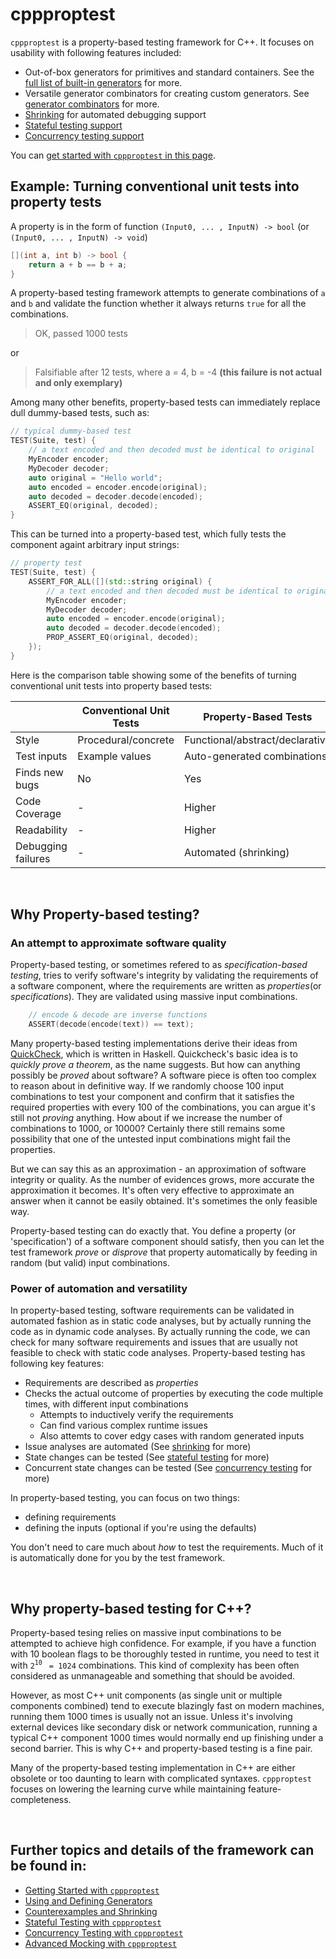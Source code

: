 # cppproptest

`cppproptest` is a property-based testing framework for C++. It focuses on usability with following features included:

* Out-of-box generators for primitives and standard containers. See the [full list of built-in generators](doc/Generators.md#arbitraries-provided-by-cppproptest) for more.
* Versatile generator combinators for creating custom generators. See [generator combinators](doc/Generators.md#generator-combinators) for more.
* [Shrinking](doc/Shrinking.md) for automated debugging support
* [Stateful testing support](doc/StatefulTesting.md)
* [Concurrency testing support](doc/ConcurrencyTesting.md)

You can [get started with `cppproptest` in this page](doc/GettingStarted.md).

## Example: Turning conventional unit tests into property tests

A property is in the form of function `(Input0, ... , InputN) -> bool` (or `(Input0, ... , InputN) -> void`)

```cpp
[](int a, int b) -> bool {
    return a + b == b + a;
}
```

A property-based testing framework attempts to generate combinations of `a` and `b` and validate the function whether it always returns `true` for all the combinations. 

> OK, passed 1000 tests

or 

> Falsifiable after 12 tests, where
>   a = 4,
>   b = -4 **(this failure is not actual and only exemplary)**

Among many other benefits, property-based tests can immediately replace dull dummy-based tests, such as:

```cpp
// typical dummy-based test 
TEST(Suite, test) {
    // a text encoded and then decoded must be identical to original
    MyEncoder encoder;
    MyDecoder decoder;    
    auto original = "Hello world";
    auto encoded = encoder.encode(original);
    auto decoded = decoder.decode(encoded);
    ASSERT_EQ(original, decoded);
}
```

This can be turned into a property-based test, which fully tests the component againt arbitrary input strings:

```cpp
// property test 
TEST(Suite, test) {
    ASSERT_FOR_ALL([](std::string original) {
        // a text encoded and then decoded must be identical to original
        MyEncoder encoder;
        MyDecoder decoder;    
        auto encoded = encoder.encode(original);
        auto decoded = decoder.decode(encoded);
        PROP_ASSERT_EQ(original, decoded);
    });
}
```

Here is the comparison table showing some of the benefits of turning conventional unit tests into property based tests:


|                   | Conventional Unit Tests   | **Property-Based Tests**     |
| ----------------- |---------------------------| ---------------------------- |
| Style             | Procedural/concrete       | Functional/abstract/declarative|
| Test inputs       | Example values            | Auto-generated combinations  |
| Finds new bugs    | No                        | Yes                          |
| Code Coverage     | -                         | Higher                       |
| Readability       | -                         | Higher                       |
| Debugging failures| -                         | Automated (shrinking)        |

&nbsp;


## Why Property-based testing?

### An attempt to approximate software quality 

Property-based testing, or sometimes refered to as *specification-based testing*, tries to verify software's integrity by validating the requirements of a software component, where the requirements are written as *properties*(or *specifications*). They are validated using massive input combinations. 

```cpp
    // encode & decode are inverse functions
    ASSERT(decode(encode(text)) == text);
```

Many property-based testing implementations derive their ideas from [QuickCheck](https://en.wikipedia.org/wiki/QuickCheck), which is written in Haskell. Quickcheck's basic idea is to *quickly prove a theorem*, as the name suggests. But how can anything possibly be *proved* about software? A software piece is often too complex to reason about in definitive way. If we randomly choose 100 input combinations to test your component and confirm that it satisfies the required properties with every 100 of the combinations, you can argue it's still not *proving* anything. How about if we increase the number of combinations to 1000, or 10000? Certainly there still remains some possibility that one of the untested input combinations might fail the properties. 

But we can say this as an approximation - an approximation of software integrity or quality. As the number of evidences grows, more accurate the approximation it becomes. It's often very effective to approximate an answer when it cannot be easily obtained. It's sometimes the only feasible way.   

Property-based testing can do exactly that. You define a property (or 'specification') of a software component should satisfy, then you can let the test framework *prove* or *disprove* that property automatically by feeding in random (but valid) input combinations.  


### Power of automation and versatility

In property-based testing, software requirements can be validated in automated fashion as in static code analyses, but by actually running the code as in dynamic code analyses. By actually running the code, we can check for many software requirements and issues that are usually not feasible to check with static code analyses. Property-based testing has following key features:

* Requirements are described as *properties*
* Checks the actual outcome of properties by executing the code multiple times, with different input combinations
  * Attempts to inductively verify the requirements
  * Can find various complex runtime issues
  * Also attemts to cover edgy cases with random generated inputs
* Issue analyses are automated (See [shrinking](doc/Shrinking.md) for more)
* State changes can be tested (See [stateful testing](doc/StatefulTesting.md) for more)
* Concurrent state changes can be tested (See [concurrency testing](doc/ConcurrencyTesting.md) for more)

In property-based testing, you can focus on two things: 

* defining requirements
* defining the inputs (optional if you're using the defaults)

You don't need to care much about *how* to test the requirements. Much of it is automatically done for you by the test framework.

&nbsp;


## Why property-based testing for C++?

Property-based tesing relies on massive input combinations to be attempted to achieve high confidence. 
For example, if you have a function with 10 boolean flags to be thoroughly tested in runtime, you need to test it with `2`<sup>`10`</sup> ` = 1024` combinations. This kind of complexity has been often considered as unmanageable and something that should be avoided. 

However, as most C++ unit components (as single unit or multiple components combined) tend to execute blazingly fast on modern machines, running them 1000 times is usually not an issue. Unless it's involving external devices like secondary disk or network communication, running a typical C++ component 1000 times would normally end up finishing under a second barrier. This is why C++ and property-based testing is a fine pair.

Many of the property-based testing implementation in C++ are either obsolete or too daunting to learn with complicated syntaxes.
`cppproptest` focuses on lowering the learning curve while maintaining feature-completeness. 

&nbsp;

## Further topics and details of the framework can be found in:

* [Getting Started with `cppproptest`](doc/GettingStarted.md)
* [Using and Defining Generators](doc/Generators.md)
* [Counterexamples and Shrinking](doc/Shrinking.md)
* [Stateful Testing with `cppproptest`](doc/StatefulTesting.md)
* [Concurrency Testing with `cppproptest`](doc/ConcurrencyTesting.md)
* [Advanced Mocking with `cppproptest`](doc/Mocking.md)

